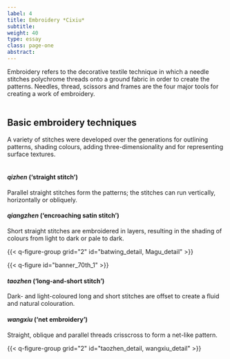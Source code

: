 ```yaml
---
label: 4
title: Embroidery *Cixiu*
subtitle:
weight: 40
type: essay
class: page-one
abstract:
---
```

Embroidery refers to the decorative textile technique in which a needle stitches polychrome threads onto a ground fabric in order to create the patterns. Needles, thread, scissors and frames are the four major tools for creating a work of embroidery.
&nbsp;  
&nbsp;  

## Basic embroidery techniques
A variety of stitches were developed over the generations for outlining patterns, shading colours, adding three-dimensionality and for representing surface textures.
&nbsp;  
&nbsp;  

#### *qizhen* (‘straight stitch’)

Parallel straight stitches form the patterns; the stitches can run vertically, horizontally or obliquely.

#### *qiangzhen* (‘encroaching satin stitch’)

Short straight stitches are embroidered in layers, resulting in the shading of colours from light to dark or pale to dark.

{{< q-figure-group grid="2" id="batwing_detail, Magu_detail" >}}

{{< q-figure id="banner_70th_1" >}}

#### *taozhen* (‘long-and-short stitch’)
Dark- and light-coloured long and short stitches are offset to create a fluid and natural colouration.
&nbsp;  

#### *wangxiu* (‘net embroidery’)

Straight, oblique and parallel threads crisscross to form a net-like pattern.

{{< q-figure-group grid="2" id="taozhen_detail, wangxiu_detail" >}}
